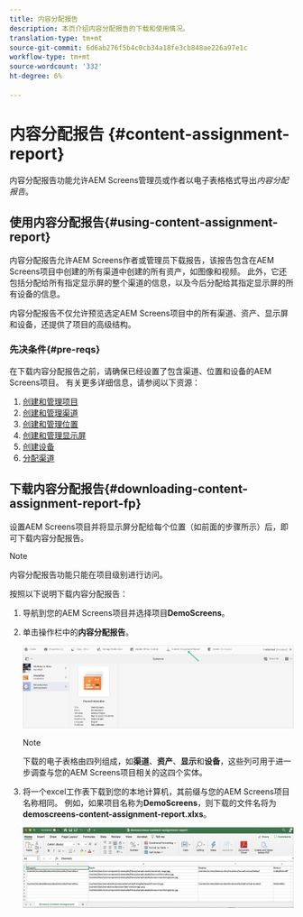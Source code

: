 ```yaml
---
title: 内容分配报告
description: 本页介绍内容分配报告的下载和使用情况。
translation-type: tm+mt
source-git-commit: 6d6ab276f5b4c0cb34a18fe3cb848ae226a97e1c
workflow-type: tm+mt
source-wordcount: '332'
ht-degree: 6%

---
```



# 内容分配报告 {#content-assignment-report}

内容分配报告功能允许AEM Screens管理员或作者以电子表格格式导出&#x200B;*内容分配报告*。

## 使用内容分配报告{#using-content-assignment-report}

内容分配报告允许AEM Screens作者或管理员下载报告，该报告包含在AEM Screens项目中创建的所有渠道中创建的所有资产，如图像和视频。 此外，它还包括分配给所有指定显示屏的整个渠道的信息，以及今后分配给其指定显示屏的所有设备的信息。

内容分配报告不仅允许预览选定AEM Screens项目中的所有渠道、资产、显示屏和设备，还提供了项目的高级结构。


### 先决条件{#pre-reqs}

在下载内容分配报告之前，请确保已经设置了包含渠道、位置和设备的AEM Screens项目。
有关更多详细信息，请参阅以下资源：

1. [创建和管理项目](/help/user-guide/creating-a-screens-project.md)
1. [创建和管理渠道](/help/user-guide/managing-channels.md)
1. [创建和管理位置](/help/user-guide/managing-locations.md)
1. [创建和管理显示屏](/help/user-guide/managing-displays.md)
1. [创建设备](/help/user-guide/managing-devices.md)
1. [分配渠道](/help/user-guide/channel-assignment-latest-fp.md)


## 下载内容分配报告{#downloading-content-assignment-report-fp}

设置AEM Screens项目并将显示屏分配给每个位置（如前面的步骤所示）后，即可下载内容分配报告。

>[!NOTE]
>内容分配报告功能只能在项目级别进行访问。

按照以下说明下载内容分配报告：

1. 导航到您的AEM Screens项目并选择项目&#x200B;**DemoScreens**。

1. 单击操作栏中的&#x200B;**内容分配报告**。

   ![图像](/help/user-guide/assets/content-assignment-report/can-download.png)

   >[!NOTE]
   >下载的电子表格由四列组成，如&#x200B;**渠道**、**资产**、**显示**&#x200B;和&#x200B;**设备**，这些列可用于进一步调查与您的AEM Screens项目相关的这四个实体。

1. 将一个excel工作表下载到您的本地计算机，其前缀与您的AEM Screens项目名称相同。 例如，如果项目名称为&#x200B;**DemoScreens**，则下载的文件名将为&#x200B;**demoscreens-content-assignment-report.xlxs**。

   ![图像](/help/user-guide/assets/content-assignment-report/car-download1.png)

